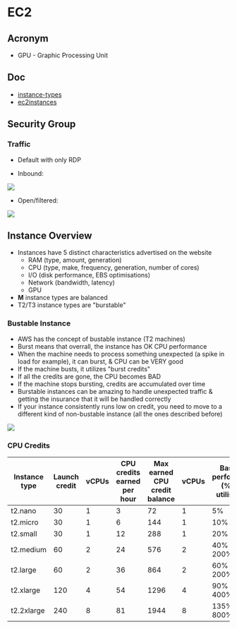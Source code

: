 # EC2

## Acronym
* GPU - Graphic Processing Unit

## Doc
* [instance-types](https://aws.amazon.com/ec2/instance-types/)
* [ec2instances](https://www.ec2instances.info/)

## Security Group
### Traffic
* Default with only RDP

* Inbound:

[<img src="https://i.imgur.com/Bnur4FJ.png">](https://i.imgur.com/Bnur4FJ.png)

* Open/filtered:

[<img src="https://i.imgur.com/XsqctjO.png">](https://i.imgur.com/XsqctjO.png)

## Instance Overview
* Instances have 5 distinct characteristics advertised on the website
    * RAM (type, amount, generation)
    * CPU (type, make, frequency, generation, number of cores)
    * I/O (disk performance, EBS optimisations)
    * Network (bandwidth, latency)
    * GPU
* **M** instance types are balanced
* T2/T3 instance types are "burstable"

### Bustable Instance
* AWS has the concept of bustable instance (T2 machines)
* Burst means that overrall, the instance has OK CPU performance
* When the machine needs to process something unexpected (a spike in load for example), it can burst, & CPU can be VERY good
* If the machine busts, it utilizes "burst credits"
* If all the credits are gone, the CPU becomes BAD
* If the machine stops bursting, credits are accumulated over time
* Burstable instances can be amazing to handle unexpected traffic & getting the insurance that it will be handled correctly
* If your instance consistently runs low on credit, you need to move to a different kind of non-bustable instance (all the ones described before)

[<img src="https://i.imgur.com/X0suClu.png">](https://i.imgur.com/X0suClu.png)

### CPU Credits
| Instance type | Launch credit | vCPUs | CPU credits<br>earned per hour | Max earned CPU<br>credit balance | vCPUs | Baseline performance<br>(% CPU utilisation) |
| ------------- | ------------- | ----- | ------------------------------ | -------------------------------- | ----- | ------------------------------------------- |
| t2.nano       | 30            | 1     | 3                              | 72                               | 1     | 5%                                          |
| t2.micro      | 30            | 1     | 6                              | 144                              | 1     | 10%                                         |
| t2.small      | 30            | 1     | 12                             | 288                              | 1     | 20%                                         |
| t2.medium     | 60            | 2     | 24                             | 576                              | 2     | 40% (of 200% max)\*                         |
| t2.large      | 60            | 2     | 36                             | 864                              | 2     | 60% (of 200% max)\*                         |
| t2.xlarge     | 120           | 4     | 54                             | 1296                             | 4     | 90% (of 400% max)\*                         |
| t2.2xlarge    | 240           | 8     | 81                             | 1944                             | 8     | 135% (of 800% max)\*                        |
